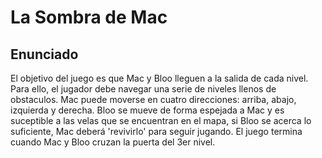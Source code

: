 # La Sombra de Mac

## Enunciado

El objetivo del juego es que Mac y Bloo lleguen a la salida de cada nivel. Para ello, el jugador debe navegar una serie de niveles llenos de obstaculos. Mac puede moverse en cuatro direcciones: arriba, abajo, izquierda y derecha. Bloo se mueve de forma espejada a Mac y es suceptible a las velas que se encuentran en el mapa, si Bloo se acerca lo suficiente, Mac deberá 'revivirlo' para seguir jugando. El juego termina cuando Mac y Bloo cruzan la puerta del 3er nivel.
